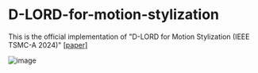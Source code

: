 # D-LORD-for-motion-stylization
This is the official implementation of "D-LORD for Motion Stylization (IEEE TSMC-A  2024)" [[paper]](https://arxiv.org/abs/2412.04097)


![image](https://github.com/user-attachments/assets/a59c18e7-cc5e-40f8-8739-a3b669bb552d)

